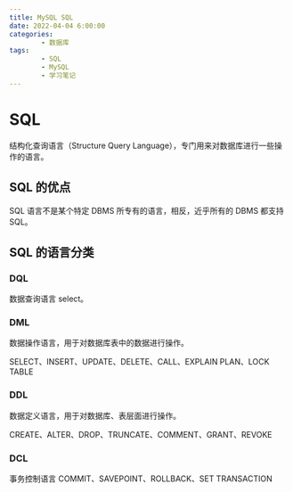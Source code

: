 ```yaml
---
title: MySQL SQL
date: 2022-04-04 6:00:00
categories:
        - 数据库
tags:
        - SQL
        - MySQL
        - 学习笔记
---
```


# SQL

结构化查询语言（Structure Query Language），专门用来对数据库进行一些操作的语言。

## SQL 的优点

SQL 语言不是某个特定 DBMS 所专有的语言，相反，近乎所有的 DBMS 都支持 SQL。

## SQL 的语言分类

### DQL

数据查询语言 select。

### DML

数据操作语言，用于对数据库表中的数据进行操作。

SELECT、INSERT、UPDATE、DELETE、CALL、EXPLAIN PLAN、LOCK TABLE

### DDL

数据定义语言，用于对数据库、表层面进行操作。

CREATE、ALTER、DROP、TRUNCATE、COMMENT、GRANT、REVOKE

### DCL

事务控制语言 COMMIT、SAVEPOINT、ROLLBACK、SET TRANSACTION
